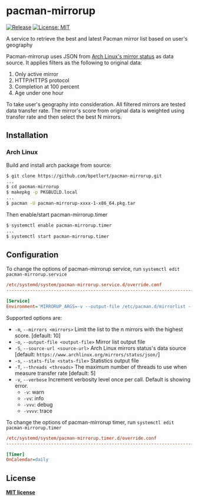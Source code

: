 # pacman-mirrorup

[![Release](https://img.shields.io/github/v/tag/bpetlert/pacman-mirrorup?include_prereleases&label=release&style=flat-square)](https://github.com/bpetlert/pacman-pacman-mirrorup/releases/latest) [![License: MIT](https://img.shields.io/github/license/bpetlert/pacman-mirrorup?style=flat-square)](./LICENSE)

A service to retrieve the best and latest Pacman mirror list based on user's geography

Pacman-mirrorup uses JSON from [Arch Linux's mirror status](https://www.archlinux.org/mirrors/status/) as data source. It applies filters as the following to original data:

1. Only active mirror
2. HTTP/HTTPS protocol
3. Completion at 100 percent
4. Age under one hour

To take user's geography into consideration. All filtered mirrors are tested data transfer rate. The mirror's score from original data is weighted using transfer rate and then select the best N mirrors.

## Installation

### Arch Linux

Build and install arch package from source:

```bash
$ git clone https://github.com/bpetlert/pacman-mirrorup.git
...
$ cd pacman-mirrorup
$ makepkg -p PKGBUILD.local
...
$ pacman -U pacman-mirrorup-xxxx-1-x86_64.pkg.tar
```

Then enable/start pacman-mirrorup.timer

```bash
$ systemctl enable pacman-mirrorup.timer
...
$ systemctl start pacman-mirrorup.timer
```

## Configuration

To change the options of pacman-mirrorup service, run `systemctl edit pacman-mirrorup.service`

```ini
/etc/systemd/system/pacman-mirrorup.service.d/override.conf
-------------------------------------------------------------------------

[Service]
Environment='MIRRORUP_ARGS=-v --output-file /etc/pacman.d/mirrorlist --threads 20'
```

Supported options are:

- `-m`, `--mirrors <mirrors>` Limit the list to the n mirrors with the highest score. [default: 10]
- `-o`, `--output-file <output-file>` Mirror list output file
- `-S`, `--source-url <source-url>` Arch Linux mirrors status's data source [default:
  `https://www.archlinux.org/mirrors/status/json/`]
- `-s`, `--stats-file <stats-file>` Statistics output file
- `-T`, `--threads <threads>` The maximum number of threads to use when measure transfer rate [default: 5]
- `-v`, `--verbose` Increment verbosity level once per call. Default
  is showing error.
  - `-v`: warn
  - `-vv`: info
  - `-vvv`: debug
  - `-vvvv`: trace

To change the options of pacman-mirrorup timer, run `systemctl edit pacman-mirrorup.timer`

```ini
/etc/systemd/system/pacman-mirrorup.timer.d/override.conf
-------------------------------------------------------------------------

[Timer]
OnCalendar=daily
```

## License

**[MIT license](./LICENSE)**
